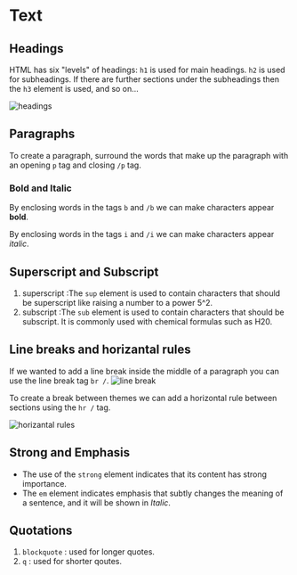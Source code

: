 # Text

## Headings
HTML has six "levels" of headings:
`h1` is used for main headings.
`h2` is used for subheadings.
If there are further sections under the subheadings then the
`h3` element is used, and so on...

![headings](https://www.tutorialrepublic.com/lib/images/html/html-headings.png)

## Paragraphs
To create a paragraph, surround the words that make up the paragraph with an opening `p`
tag and closing `/p` tag.

### Bold and Italic
By enclosing words in the tags `b` and `/b` we can make characters appear **bold**.

By enclosing words in the tags `i` and `/i` we can make characters appear *italic*.

## Superscript and Subscript
1. superscript :The `sup` element is used
to contain characters that should be superscript like raising a number to a power 5^2.
2. subscript :The `sub` element is used to contain characters that should be subscript. It is commonly used with chemical formulas such as H20.

## Line breaks and horizantal rules
If we wanted to add a line break inside the
middle of a paragraph you can use the line break tag `br /`.
![line break](https://static.javatpoint.com/htmlpages/images/html-br-tag2.png)

To create a break between themes we can add a
horizontal rule between sections using the `hr /` tag.

![horizantal rules](https://www.w3docs.com/uploads/media/default/0001/01/0c46c334f0f566736856790f751c5a29799a6734.png)

## Strong and Emphasis 
* The use of the `strong` element indicates that its content has strong importance.
* The `em` element indicates emphasis that subtly changes the meaning of a sentence, and it will be shown in *Italic*. 

## Quotations
1. `blockquote` : used for longer quotes.
2. `q` : used for shorter qoutes.


